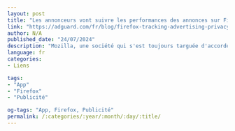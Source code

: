 ```yaml
---
layout: post
title: "Les annonceurs vont suivre les performances des annonces sur Firefox"
link: "https://adguard.com/fr/blog/firefox-tracking-advertising-privacy.html"
author: N/A
published_date: "24/07/2024"
description: "Mozilla, une société qui s'est toujours targuée d'accorder la priorité à la protection de la vie privée, est confrontée à une levée de boucliers de la part des utilisateurs à propos d'une fonction de collecte de données de Firefox conçue pour aider les annonceurs à suivre les performances de leurs publicités. Pour ne rien arranger, cette fonction, appelée « Attribution préservant la vie privée » (PPA), est activée par défaut dans la dernière version du navigateur."
language: fr
categories:
- Liens

tags:
- "App"
- "Firefox"
- "Publicité"

og-tags: "App, Firefox, Publicité"
permalink: /:categories/:year/:month/:day/:title/
---
```

